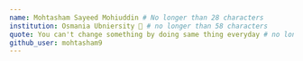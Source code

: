 ```yaml
---
name: Mohtasham Sayeed Mohiuddin # No longer than 28 characters
institution: Osmania Ubniersity 🚩 # no longer than 58 characters
quote: You can't change something by doing same thing everyday # no longer than 100 characters, avoid using quotes(") to guarantee the format remains the same.
github_user: mohtasham9
---
```

